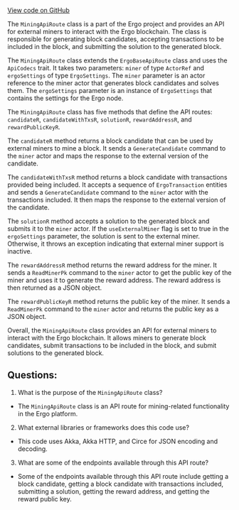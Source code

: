 [View code on GitHub](https://github.com/ergoplatform/ergo/src/main/scala/org/ergoplatform/http/api/MiningApiRoute.scala)

The `MiningApiRoute` class is a part of the Ergo project and provides an API for external miners to interact with the Ergo blockchain. The class is responsible for generating block candidates, accepting transactions to be included in the block, and submitting the solution to the generated block. 

The `MiningApiRoute` class extends the `ErgoBaseApiRoute` class and uses the `ApiCodecs` trait. It takes two parameters: `miner` of type `ActorRef` and `ergoSettings` of type `ErgoSettings`. The `miner` parameter is an actor reference to the miner actor that generates block candidates and solves them. The `ergoSettings` parameter is an instance of `ErgoSettings` that contains the settings for the Ergo node.

The `MiningApiRoute` class has five methods that define the API routes: `candidateR`, `candidateWithTxsR`, `solutionR`, `rewardAddressR`, and `rewardPublicKeyR`. 

The `candidateR` method returns a block candidate that can be used by external miners to mine a block. It sends a `GenerateCandidate` command to the `miner` actor and maps the response to the external version of the candidate. 

The `candidateWithTxsR` method returns a block candidate with transactions provided being included. It accepts a sequence of `ErgoTransaction` entities and sends a `GenerateCandidate` command to the `miner` actor with the transactions included. It then maps the response to the external version of the candidate.

The `solutionR` method accepts a solution to the generated block and submits it to the `miner` actor. If the `useExternalMiner` flag is set to true in the `ergoSettings` parameter, the solution is sent to the external miner. Otherwise, it throws an exception indicating that external miner support is inactive.

The `rewardAddressR` method returns the reward address for the miner. It sends a `ReadMinerPk` command to the `miner` actor to get the public key of the miner and uses it to generate the reward address. The reward address is then returned as a JSON object.

The `rewardPublicKeyR` method returns the public key of the miner. It sends a `ReadMinerPk` command to the `miner` actor and returns the public key as a JSON object.

Overall, the `MiningApiRoute` class provides an API for external miners to interact with the Ergo blockchain. It allows miners to generate block candidates, submit transactions to be included in the block, and submit solutions to the generated block.
## Questions: 
 1. What is the purpose of the `MiningApiRoute` class?
- The `MiningApiRoute` class is an API route for mining-related functionality in the Ergo platform.

2. What external libraries or frameworks does this code use?
- This code uses Akka, Akka HTTP, and Circe for JSON encoding and decoding.

3. What are some of the endpoints available through this API route?
- Some of the endpoints available through this API route include getting a block candidate, getting a block candidate with transactions included, submitting a solution, getting the reward address, and getting the reward public key.